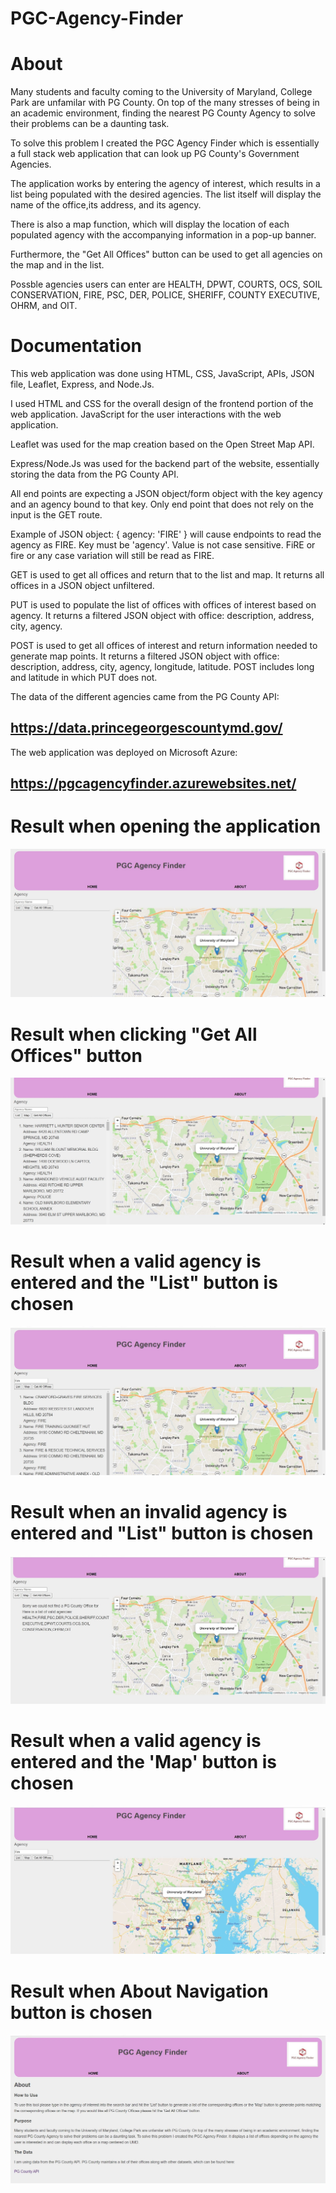 # PGC-Agency-Finder

# About
Many students and faculty coming to the University of Maryland, College Park are unfamilar with PG County. On top of the many stresses of being in an academic environment, finding the nearest PG County Agency to solve their problems can be a daunting task.

To solve this problem I created the PGC Agency Finder which is essentially a full stack web application that can look up PG County's Government Agencies.

The application works by entering the agency of interest, which results in a list being populated with the desired agencies. The list itself will display the name of the office,its address, and its agency. 

There is also a map function, which will display the location of each populated agency with the accompanying information in a pop-up banner. 

Furthermore, the "Get All Offices" button can be used to get all agencies on the map and in the list.

Possble agencies users can enter are HEALTH, DPWT, COURTS, OCS, SOIL CONSERVATION, FIRE, PSC, DER, POLICE, SHERIFF, COUNTY EXECUTIVE, OHRM, and OIT.

# Documentation
This web application was done using HTML, CSS, JavaScript, APIs, JSON file, Leaflet, Express, and Node.Js. 

I used HTML and CSS for the overall design of the frontend portion of the web application. JavaScript for the user interactions with the web application. 

Leaflet was used for the map creation based on the Open Street Map API.

Express/Node.Js was used for the backend part of the website, essentially storing the data from the PG County API. 

All end points are expecting a JSON object/form object with the key agency and an agency bound to that key. Only end point that does not rely on the input is the GET route.

Example of JSON object: { agency: 'FIRE' } will cause endpoints to read the agency as FIRE. Key must be 'agency'. Value is not case sensitive. FiRE or fire or any case variation will still be read as FIRE.

GET is used to get all offices and return that to the list and map. It returns all offices in a JSON object unfiltered.

PUT is used to populate the list of offices with offices of interest based on agency. It returns a filtered JSON object with office: description, address, city, agency.

POST is used to get all offices of interest and return information needed to generate map points. It returns a filtered JSON object with office: description, address, city, agency, longitude, latitude. POST includes long and latitude in which PUT does not.

The data of the different agencies came from the PG County API: 

## https://data.princegeorgescountymd.gov/

The web application was deployed on Microsoft Azure: 

## https://pgcagencyfinder.azurewebsites.net/


# Result when opening the application
![](public/static/images/PGCAgencyFinderFirstUser.jpg)
# Result when clicking "Get All Offices" button
![](public/static/images/PGCAgencyFinderGetAllOffices.jpg)
# Result when a valid agency is entered and the "List" button is chosen
![](public/static/images/PGCAgencyFinderValidResult.jpg)
# Result when an invalid agency is entered and "List" button is chosen
![](public/static/images/PGCAgencyFinderInvalidResult.jpg)
# Result when a valid agency is entered and the 'Map' button is chosen
![](public/static/images/PGCAgencyFinderMap.jpg)
# Result when About Navigation button is chosen
![](public/static/images/PGCAgencyFinderAbout.jpg)



